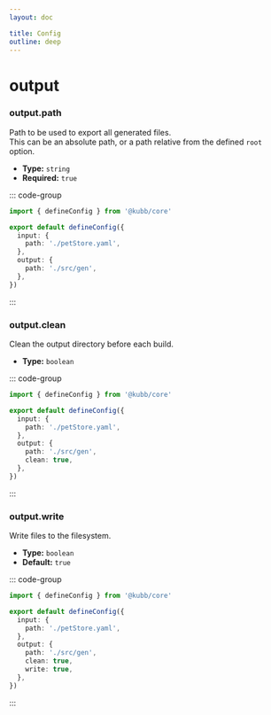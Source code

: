 ```yaml
---
layout: doc

title: Config
outline: deep
---
```


# output

### output.path

Path to be used to export all generated files.<br/>
This can be an absolute path, or a path relative from the defined `root` option.

- **Type:** `string` <br/>
- **Required:** `true`

::: code-group

```typescript [kubb.config.ts]
import { defineConfig } from '@kubb/core'

export default defineConfig({
  input: {
    path: './petStore.yaml',
  },
  output: {
    path: './src/gen',
  },
})
```

:::

### output.clean

Clean the output directory before each build.

- **Type:** `boolean` <br/>

::: code-group

```typescript [kubb.config.ts]
import { defineConfig } from '@kubb/core'

export default defineConfig({
  input: {
    path: './petStore.yaml',
  },
  output: {
    path: './src/gen',
    clean: true,
  },
})
```

:::

### output.write

Write files to the filesystem.

- **Type:** `boolean` <br/>
- **Default:** `true`

::: code-group

```typescript [kubb.config.ts]
import { defineConfig } from '@kubb/core'

export default defineConfig({
  input: {
    path: './petStore.yaml',
  },
  output: {
    path: './src/gen',
    clean: true,
    write: true,
  },
})
```

:::

